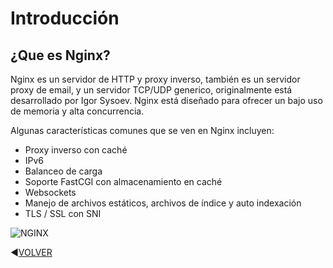 # Introducción
## ¿Que es Nginx?
Nginx es un servidor de HTTP y proxy inverso, también es un servidor proxy de email, y un servidor TCP/UDP generico, originalmente está desarrollado por Igor Sysoev. Nginx está diseñado para ofrecer un bajo uso de memoria y alta concurrencia.

Algunas características comunes que se ven en Nginx incluyen:

- Proxy inverso con caché
- IPv6
- Balanceo de carga
- Soporte FastCGI con almacenamiento en caché
- Websockets
- Manejo de archivos estáticos, archivos de índice y auto indexación
- TLS / SSL con SNI

![NGINX]()

:arrow_backward:[VOLVER](https://github.com/kikelopser/Nginx)
